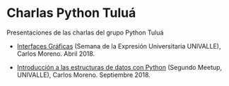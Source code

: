 # Charlas Python Tuluá

Presentaciones de las charlas del grupo Python Tuluá

* [Interfaces Gráficas](https://github.com/PythonTulua/charlas_python_tulua/blob/master/Charla1-Expresi%C3%B3nUniv..pdf) (Semana de la Expresión Universitaria UNIVALLE), Carlos Moreno. Abril 2018.

* [Introducción a las estructuras de datos con Python](https://github.com/PythonTulua/charlas_python_tulua/blob/master/Introducción%20a%20las%20Estructuras%20de%20datos%20con%20Python.pdf) (Segundo Meetup, UNIVALLE), Carlos Moreno. Septiembre 2018.
